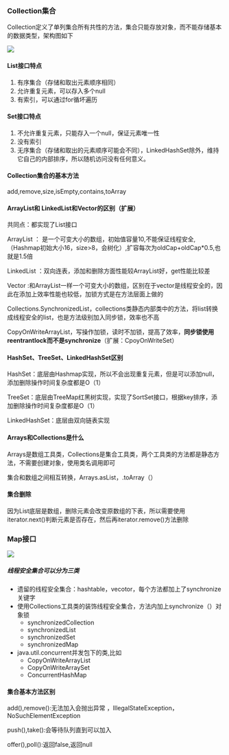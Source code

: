 ### Collection集合

Collection定义了单列集合所有共性的方法，集合只能存放对象，而不能存储基本的数据类型，架构图如下

![](https://sz-note-md.oss-cn-beijing.aliyuncs.com/img常用Collection框架图.png)

#### List接口特点

1. 有序集合（存储和取出元素顺序相同）
2. 允许重复元素，可以存入多个null
3. 有索引，可以通过for循坏遍历

#### Set接口特点

1. 不允许重复元素，只能存入一个null，保证元素唯一性
2. 没有索引
3. 无序集合（存储和取出的元素顺序可能会不同），LinkedHashSet除外，维持它自己的内部排序，所以随机访问没有任何意义。

#### Collection集合的基本方法

add,remove,size,isEmpty,contains,toArray



####  ArrayList和 LinkedList和Vector的区别（扩展）

共同点：都实现了List接口

ArrayList  ： 是一个可变大小的数组，初始值容量10,不能保证线程安全,（Hashmap初始大小16，size>8，会树化）,扩容每次为oldCap+oldCap*0.5,也就是1.5倍

LinkedList ：双向连表，添加和删除方面性能较ArrayList好，get性能比较差

Vector :和ArrayList一样一个可变大小的数组，区别在于vector是线程安全的，因此在添加上效率性能也较低，加锁方式是在方法层面上做的

Collections.SynchronizedList，collections类静态内部类中的方法，将list转换成线程安全的list，也是方法级别加入同步锁，效率也不高

CopyOnWriteArrayList，写操作加锁，读时不加锁，提高了效率，**同步锁使用reentrantlock而不是synchronize**（扩展：CpoyOnWriteSet）



#### HashSet、TreeSet、LinkedHashSet区别

HashSet：底层由Hashmap实现，所以不会出现重复元素，但是可以添加null，添加删除操作时间复杂度都是O（1）

TreeSet：底层由TreeMap红黑树实现，实现了SortSet接口，根据key排序，添加删除操作时间复杂度都是O（1）

LinkedHashSet：底层由双向链表实现



#### Arrays和Collections是什么

Arrays是数组工具类，Collections是集合工具类，两个工具类的方法都是静态方法，不需要创建对象，使用类名调用即可

集合和数组之间相互转换，Arrays.asList，.toArray（）

#### 集合删除

因为List底层是数组，删除元素会改变原数组的下表，所以需要使用iterator.next()判断元素是否存在，然后再iterator.remove()方法删除



### Map接口

![](https://sz-note-md.oss-cn-beijing.aliyuncs.com/imgmap框架图.png)



##### 线程安全集合可以分为三类

- 遗留的线程安全集合：hashtable，vecotor，每个方法都加上了synchronize关键字
- 使用Collections工具类的装饰线程安全集合，方法内加上synchronize（）对象锁
  - synchronizedCollection
  - synchronizedList
  - synchronizedSet
  - synchronizedMap
- java.util.concurrent并发包下的类,比如
  - CopyOnWriteArrayList
  - CopyOnWriteArraySet
  - ConcurrentHashMap



#### 集合基本方法区别

add(),remove():无法加入会抛出异常 ，IllegalStateException，NoSuchElementException

push(),take():会等待队列直到可以加入

offer(),poll():返回false,返回null